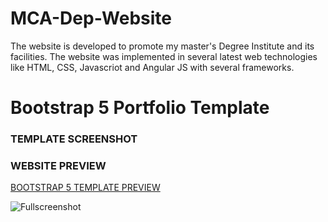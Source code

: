 
# MCA-Dep-Website
The website is developed to promote my master's Degree Institute and its facilities.
The website was implemented in several latest web technologies like HTML, CSS, Javascriot and Angular JS with several frameworks.

# Bootstrap 5 Portfolio Template

### TEMPLATE SCREENSHOT

### WEBSITE PREVIEW 

[BOOTSTRAP 5 TEMPLATE PREVIEW ](https://bootstrap-5-website.netlify.app/)

![Fullscreenshot](https://user-images.githubusercontent.com/11283502/116909562-0c139000-ac4d-11eb-8ae0-26b6d790981e.jpg) 